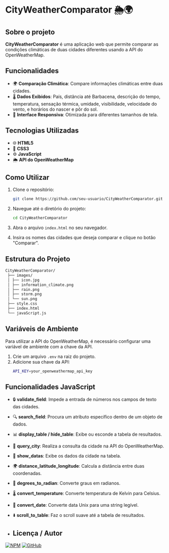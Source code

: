 # CityWeatherComparator 🌦️🌍

## Sobre o projeto

**CityWeatherComparator** é uma aplicação web que permite comparar as condições climáticas de duas cidades diferentes usando a API do OpenWeatherMap.

## Funcionalidades

- 🌍 **Comparação Climática**: Compare informações climáticas entre duas cidades.
- 🌡️ **Dados Exibidos**: País, distância até Barbacena, descrição do tempo, temperatura, sensação térmica, umidade, visibilidade, velocidade do vento, e horários do nascer e pôr do sol.
- 📱 **Interface Responsiva**: Otimizada para diferentes tamanhos de tela.

## Tecnologias Utilizadas

- 🌐 **HTML5**
- 🎨 **CSS3**
- ⚙️ **JavaScript**
- 🌦️ **API do OpenWeatherMap**

## Como Utilizar

1. Clone o repositório:
    ```sh
    git clone https://github.com/seu-usuario/CityWeatherComparator.git
    ```

2. Navegue até o diretório do projeto:
    ```sh
    cd CityWeatherComparator
    ```

3. Abra o arquivo `index.html` no seu navegador.

4. Insira os nomes das cidades que deseja comparar e clique no botão "Comparar".

## Estrutura do Projeto

   ```sh
   CityWeatherComparator/
    ├── images/
    │ ├── icon.jpg
    │ ├── information_climate.png
    │ ├── rain.png
    │ ├── storm.png
    │ └── sun.png
    ├── style.css
    ├── index.html
    └── javaScript.js
   ```

## Variáveis de Ambiente

Para utilizar a API do OpenWeatherMap, é necessário configurar uma variável de ambiente com a chave da API.

1. Crie um arquivo `.env` na raiz do projeto.
2. Adicione sua chave da API:
    ```sh
    API_KEY=your_openweathermap_api_key
    ```

## Funcionalidades JavaScript

- 🔒 **validate_field**: Impede a entrada de números nos campos de texto das cidades.
- 🔍 **search_field**: Procura um atributo específico dentro de um objeto de dados.
- 📊 **display_table / hide_table**: Exibe ou esconde a tabela de resultados.
- 🌆 **query_city**: Realiza a consulta da cidade na API do OpenWeatherMap.
- 📝 **show_datas**: Exibe os dados da cidade na tabela.
- 🌍 **distance_latitude_longitude**: Calcula a distância entre duas coordenadas.
- 📏 **degrees_to_radian**: Converte graus em radianos.
- 🌡️ **convert_temperature**: Converte temperatura de Kelvin para Celsius.
- 📅 **convert_date**: Converte data Unix para uma string legível.
- ⬇️ **scroll_to_table**: Faz o scroll suave até a tabela de resultados.

- ## Licença / Autor

[![NPM](https://img.shields.io/npm/l/react)](https://github.com/michelleGomes85/CityWeatherComparator/blob/main/LICENSE) 
[![GitHub](https://img.shields.io/badge/GitHub-000?style=for-the-badge&logo=github&logoColor=white)](https://github.com/michellegomes85)
